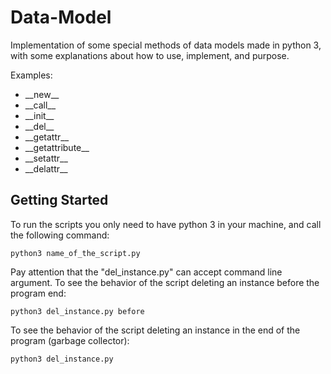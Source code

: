# Data-Model
Implementation of some special methods of data models made in python 3, with some explanations about how to use, implement, and purpose.

Examples:

- \_\_new__
- \_\_call__
- \_\_init__
- \_\_del__
- \_\_getattr__
- \_\_getattribute__
- \_\_setattr__
- \_\_delattr__


## Getting Started

To run the scripts you only need to have python 3 in your machine, and call the following command:
```
python3 name_of_the_script.py
```

Pay attention that the "del_instance.py" can accept command line argument.
To see the behavior of the script deleting an instance before the program end:

```
python3 del_instance.py before
```
To see the behavior of the script deleting an instance in the end of the program (garbage collector):
```
python3 del_instance.py
```

